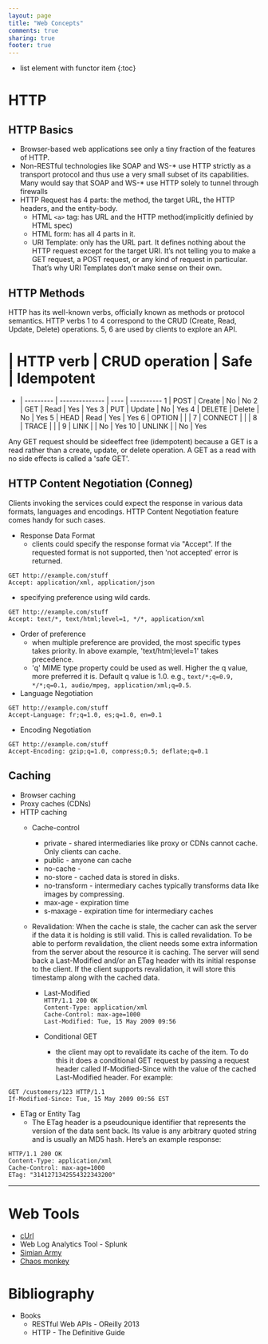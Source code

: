 ```yaml
---
layout: page
title: "Web Concepts"
comments: true
sharing: true
footer: true
---
```


* list element with functor item
{:toc}

# HTTP

## HTTP Basics
* Browser-based web applications see only a tiny fraction of the features of HTTP. 
* Non-RESTful technologies like SOAP and WS-* use HTTP strictly as a transport protocol and thus use a very small subset of its capabilities. Many would say that SOAP and WS-* use HTTP solely to tunnel through firewalls
* HTTP Request has 4 parts:  the method, the target URL, the HTTP headers, and the entity-body.
  * HTML `<a>` tag: has URL and the HTTP method(implicitly definied by HTML spec)
  * HTML form: has all 4 parts in it.
  * URI Template: only has the URL part. It defines nothing about the HTTP request except for the target URI. It’s not telling you to make a GET request,   a POST request, or any kind of request in particular. That’s why URI Templates   don’t make sense on their own.

## HTTP Methods

HTTP has its well-known verbs, officially known as methods or protocol semantics. HTTP verbs 1 to 4 correspond to the CRUD (Create, Read, Update, Delete) operations. 5, 6 are used by clients to explore an API. 

 #  | HTTP verb  | CRUD operation  | Safe  | Idempotent
 -  | ---------  | --------------  | ----  | ----------
 1  | POST       | Create          | No    | No
 2  | GET        | Read            | Yes   | Yes
 3  | PUT        | Update          | No    | Yes
 4  | DELETE     | Delete          | No    | Yes
 5  | HEAD       | Read            | Yes   | Yes
 6  | OPTION     |                 |       | 
 7  | CONNECT    |                 |       | 
 8  | TRACE      |                 |       | 
 9  | LINK       |                 | No    | Yes
 10 | UNLINK     |                 | No    | Yes
 
 Any GET request should be sideeffect free (idempotent) because a GET is a read rather than a create, update, or delete operation. A GET as a read with no side effects is called a 'safe GET'.

## HTTP Content Negotiation (Conneg)

Clients invoking the services could expect the response in various data formats, languages and encodings. HTTP Content Negotiation feature comes handy for such cases.

* Response Data Format
  * clients could specify the response format via "Accept". If the requested format is not supported, then 'not accepted' error is returned. 

```
GET http://example.com/stuff
Accept: application/xml, application/json
```

  * specifying preference using wild cards. 

```
GET http://example.com/stuff
Accept: text/*, text/html;level=1, */*, application/xml
```

  * Order of preference
    * when multiple preference are provided, the most specific types takes priority. In above example, 'text/html;level=1' takes precedence.
    * 'q' MIME type property could be used as well. Higher the q value, more preferred it is. Default q value is 1.0. e.g., `text/*;q=0.9, */*;q=0.1, audio/mpeg, application/xml;q=0.5`. 
* Language Negotiation

```
GET http://example.com/stuff
Accept-Language: fr;q=1.0, es;q=1.0, en=0.1
```

* Encoding Negotiation

```
GET http://example.com/stuff
Accept-Encoding: gzip;q=1.0, compress;0.5; deflate;q=0.1
```

## Caching

* Browser caching
* Proxy caches (CDNs)
* HTTP caching
  * Cache-control
    * private - shared intermediaries like proxy or CDNs cannot cache. Only clients can cache.
    * public - anyone can cache
    * no-cache - 
    * no-store - cached data is stored in disks.
    * no-transform - intermediary caches typically transforms data like images by compressing.
    * max-age - expiration time
    * s-maxage - expiration time for intermediary caches
  * Revalidation: When the cache is stale, the cacher can ask the server if the data it is holding is still valid. This is called revalidation. To be able to perform revalidation, the client needs some extra information from the server about the resource it is caching. The server will send back a Last-Modified and/or an ETag header with its initial response to the client. If the client supports revalidation, it will store this timestamp along with the cached data.

    * Last-Modified<br/>
`HTTP/1.1 200 OK`<br/>
`Content-Type: application/xml`<br/>
`Cache-Control: max-age=1000`<br/>
`Last-Modified: Tue, 15 May 2009 09:56`


    * Conditional GET
       * the client may opt to revalidate its cache of the item. To do this it does a conditional GET request by passing a request header called If-Modified-Since with the value of the cached Last-Modified header. For example: 

```
GET /customers/123 HTTP/1.1
If-Modified-Since: Tue, 15 May 2009 09:56 EST
```

* ETag or Entity Tag
  * The ETag header is a pseudounique identifier that represents the version of the data sent back. Its value is any arbitrary quoted string and is usually an MD5 hash. Here’s an example response:

```
HTTP/1.1 200 OK
Content-Type: application/xml
Cache-Control: max-age=1000
ETag: "3141271342554322343200"
```

---

# Web Tools

* [cUrl](http://curl.haxx.se/)
* Web Log Analytics Tool - Splunk
* [Simian Army](http://techblog.netflix.com/2011/07/netflix-simian-army.html)
* [Chaos monkey](http://techblog.netflix.com/2012/07/chaos-monkey-released-into-wild.html)


# Bibliography

* Books
  * RESTful Web APIs - OReilly 2013
  * HTTP - The Definitive Guide
